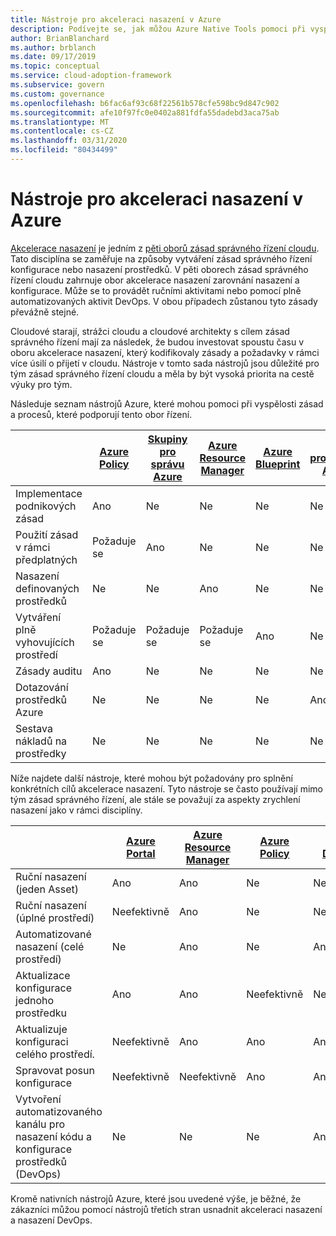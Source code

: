 ```yaml
---
title: Nástroje pro akceleraci nasazení v Azure
description: Podívejte se, jak můžou Azure Native Tools pomoci při vyspělých zásadách a procesech, které podporují pravidla správy akcelerace nasazení.
author: BrianBlanchard
ms.author: brblanch
ms.date: 09/17/2019
ms.topic: conceptual
ms.service: cloud-adoption-framework
ms.subservice: govern
ms.custom: governance
ms.openlocfilehash: b6fac6af93c68f22561b578cfe598bc9d847c902
ms.sourcegitcommit: afe10f97fc0e0402a881fdfa55dadebd3aca75ab
ms.translationtype: MT
ms.contentlocale: cs-CZ
ms.lasthandoff: 03/31/2020
ms.locfileid: "80434499"
---
```

# <a name="deployment-acceleration-tools-in-azure"></a>Nástroje pro akceleraci nasazení v Azure

[Akcelerace nasazení](./index.md) je jedním z [pěti oborů zásad správného řízení cloudu](../governance-disciplines.md). Tato disciplína se zaměřuje na způsoby vytváření zásad správného řízení konfigurace nebo nasazení prostředků. V pěti oborech zásad správného řízení cloudu zahrnuje obor akcelerace nasazení zarovnání nasazení a konfigurace. Může se to provádět ručními aktivitami nebo pomocí plně automatizovaných aktivit DevOps. V obou případech zůstanou tyto zásady převážně stejné.

Cloudové starají, strážci cloudu a cloudové architekty s cílem zásad správného řízení mají za následek, že budou investovat spoustu času v oboru akcelerace nasazení, který kodifikovaly zásady a požadavky v rámci více úsilí o přijetí v cloudu. Nástroje v tomto sada nástrojů jsou důležité pro tým zásad správného řízení cloudu a měla by být vysoká priorita na cestě výuky pro tým.

Následuje seznam nástrojů Azure, které mohou pomoci při vyspělosti zásad a procesů, které podporují tento obor řízení.

|  | [Azure Policy](https://docs.microsoft.com/azure/governance/policy/overview) | [Skupiny pro správu Azure](https://docs.microsoft.com/azure/governance/management-groups) | [Azure Resource Manager](https://docs.microsoft.com/azure/azure-resource-manager/resource-group-overview) | [Azure Blueprint](https://docs.microsoft.com/azure/governance/blueprints/overview) | [Graf prostředků Azure](https://docs.microsoft.com/azure/governance/resource-graph/overview) | [Azure Cost Management](https://docs.microsoft.com/azure/cost-management) |
|---------|---------|---------|---------|---------|---------|---------|
|Implementace podnikových zásad     |Ano |Ne  |Ne  |Ne | Ne |Ne |
|Použití zásad v rámci předplatných     |Požaduje se |Ano  |Ne  |Ne | Ne |Ne |
|Nasazení definovaných prostředků     |Ne |Ne  |Ano  |Ne | Ne |Ne |
|Vytváření plně vyhovujících prostředí      |Požaduje se |Požaduje se  |Požaduje se  |Ano | Ne |Ne |
|Zásady auditu      |Ano |Ne  |Ne  |Ne | Ne |Ne |
|Dotazování prostředků Azure      |Ne |Ne  |Ne  |Ne |Ano |Ne |
|Sestava nákladů na prostředky      |Ne |Ne  |Ne  |Ne |Ne |Ano |

Níže najdete další nástroje, které mohou být požadovány pro splnění konkrétních cílů akcelerace nasazení. Tyto nástroje se často používají mimo tým zásad správného řízení, ale stále se považují za aspekty zrychlení nasazení jako v rámci disciplíny.

|  | [Azure Portal](https://azure.microsoft.com/features/azure-portal)  | [Azure Resource Manager](https://docs.microsoft.com/azure/azure-resource-manager/resource-group-overview)  | [Azure Policy](https://docs.microsoft.com/azure/governance/policy/overview) | [Azure DevOps](https://docs.microsoft.com/azure/devops/index) | [Azure Backup](https://docs.microsoft.com/azure/backup/backup-introduction-to-azure-backup) | [Azure Site Recovery](https://docs.microsoft.com/azure/site-recovery/site-recovery-overview) |
|---------|---------|---------|---------|---------|---------|---------|
|Ruční nasazení (jeden Asset)     | Ano | Ano  | Ne  | Neefektivně | Ne | Ano |
|Ruční nasazení (úplné prostředí)     | Neefektivně | Ano | Ne  | Neefektivně | Ne | Ano |
|Automatizované nasazení (celé prostředí)     | Ne  | Ano  | Ne  | Ano  | Ne | Ano |
|Aktualizace konfigurace jednoho prostředku     | Ano | Ano | Neefektivně | Neefektivně | Ne | Ano – při replikaci |
|Aktualizuje konfiguraci celého prostředí.     | Neefektivně | Ano | Ano | Ano  | Ne | Ano – při replikaci |
|Spravovat posun konfigurace     | Neefektivně | Neefektivně | Ano  | Ano  | Ne | Ano – při replikaci |
|Vytvoření automatizovaného kanálu pro nasazení kódu a konfigurace prostředků (DevOps)     | Ne | Ne | Ne | Ano | Ne | Ne |

Kromě nativních nástrojů Azure, které jsou uvedené výše, je běžné, že zákazníci můžou pomocí nástrojů třetích stran usnadnit akceleraci nasazení a nasazení DevOps.
